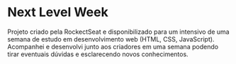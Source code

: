# Next Level Week
 Projeto criado pela RockectSeat e disponibilizado para um intensivo de uma semana de estudo em desenvolvimento web (HTML, CSS, JavaScript). Acompanhei e desenvolvi junto aos criadores em uma semana podendo tirar eventuais dúvidas e esclarecendo novos conhecimentos.
